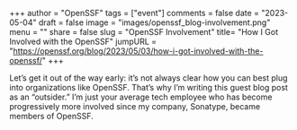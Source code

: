 +++
author = "OpenSSF"
tags = ["event"]
comments = false
date = "2023-05-04"
draft = false
image = "images/openssf_blog-involvement.png"
menu = ""
share = false
slug = "OpenSSF Involvement"
title= "How I Got Involved with the OpenSSF"
jumpURL = "https://openssf.org/blog/2023/05/03/how-i-got-involved-with-the-openssf/"
+++

Let’s get it out of the way early: it’s not always clear how you can best plug into organizations like OpenSSF. That’s why I’m writing this guest blog post as an “outsider.” I’m just your average tech employee who has become progressively more involved since my company, Sonatype, became members of OpenSSF.